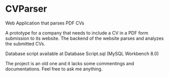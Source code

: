 # CVParser
 Web Application that parses PDF CVs
 
 A prototype for a company that needs to include a CV in a PDF form submission to its website.
 The backend of the website parses and analyzes the submitted CVs.
 
 
 Database script available at Database Script.sql (MySQL Workbench 8.0)

 The project is an old one and it lacks some commentings and documentations. Feel free to ask me anything. 